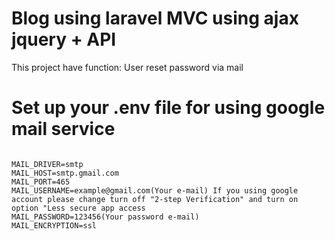 <h1>Blog using laravel MVC using ajax jquery + API</h1>
<p>This project have function: User reset password via mail</p>

<h1 class="color:red;">Set up your .env file for using google mail service</h1>
<pre>
<code>
MAIL_DRIVER=smtp
MAIL_HOST=smtp.gmail.com
MAIL_PORT=465
MAIL_USERNAME=example@gmail.com(Your e-mail) <span>If you using google account please change turn off "2-step Verification" and turn on option "Less secure app access</span>
MAIL_PASSWORD=123456(Your password e-mail)
MAIL_ENCRYPTION=ssl
</code>
</pre>
